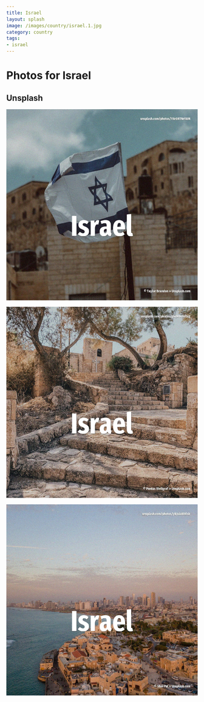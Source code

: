 ```yaml
---
title: Israel
layout: splash
image: /images/country/israel.1.jpg
category: country
tags:
- israel
---
```

# Photos for Israel

## Unsplash

![Israel](/images/country/israel.1.jpg)

![Israel](/images/country/israel.2.jpg)

![Israel](/images/country/israel.3.jpg)